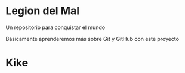 # Legion del Mal
Un repositorio para conquistar el mundo

Básicamente aprenderemos más sobre Git y GitHub con este proyecto


# Kike


